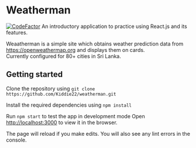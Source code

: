 # Weatherman
[![CodeFactor](https://www.codefactor.io/repository/github/kiddie22/weatherman/badge)](https://www.codefactor.io/repository/github/kiddie22/weatherman) 
An introductory application to practice using React.js and its features. 

Weaatherman is a simple site which obtains weather prediction data from https://openweathermap.org and displays them on cards. \
Currently configured for 80+ cities in Sri Lanka.

## Getting started

Clone the repository using `git clone https://github.com/Kiddie22/weatherman.git` 

Install the required dependencies using `npm install` 

Run `npm start` to test the app in development mode 
Open [http://localhost:3000](http://localhost:3000) to view it in the browser.

The page will reload if you make edits.
You will also see any lint errors in the console.
